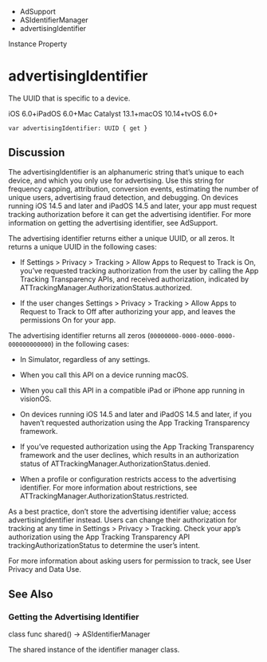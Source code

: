 

- AdSupport
- ASIdentifierManager
-  advertisingIdentifier 

Instance Property

# advertisingIdentifier

The UUID that is specific to a device.

iOS 6.0+iPadOS 6.0+Mac Catalyst 13.1+macOS 10.14+tvOS 6.0+

``` source
var advertisingIdentifier: UUID { get }
```

## Discussion

The advertisingIdentifier is an alphanumeric string that’s unique to each device, and which you only use for advertising. Use this string for frequency capping, attribution, conversion events, estimating the number of unique users, advertising fraud detection, and debugging. On devices running iOS 14.5 and later and iPadOS 14.5 and later, your app must request tracking authorization before it can get the advertising identifier. For more information on getting the advertising identifier, see AdSupport.

The advertising identifier returns either a unique UUID, or all zeros. It returns a unique UUID in the following cases:

- If Settings \> Privacy \> Tracking \> Allow Apps to Request to Track is On, you’ve requested tracking authorization from the user by calling the App Tracking Transparency APIs, and received authorization, indicated by ATTrackingManager.AuthorizationStatus.authorized.

- If the user changes Settings \> Privacy \> Tracking \> Allow Apps to Request to Track to Off after authorizing your app, and leaves the permissions On for your app.

The advertising identifier returns all zeros (`00000000-0000-0000-0000-000000000000`) in the following cases:

- In Simulator, regardless of any settings.

- When you call this API on a device running macOS.

- When you call this API in a compatible iPad or iPhone app running in visionOS.

- On devices running iOS 14.5 and later and iPadOS 14.5 and later, if you haven’t requested authorization using the App Tracking Transparency framework.

- If you’ve requested authorization using the App Tracking Transparency framework and the user declines, which results in an authorization status of ATTrackingManager.AuthorizationStatus.denied.

- When a profile or configuration restricts access to the advertising identifier. For more information about restrictions, see ATTrackingManager.AuthorizationStatus.restricted.

As a best practice, don’t store the advertising identifier value; access advertisingIdentifier instead. Users can change their authorization for tracking at any time in Settings \> Privacy \> Tracking. Check your app’s authorization using the App Tracking Transparency API trackingAuthorizationStatus to determine the user’s intent.

For more information about asking users for permission to track, see User Privacy and Data Use.

## See Also

### Getting the Advertising Identifier

class func shared() -> ASIdentifierManager

The shared instance of the identifier manager class.


